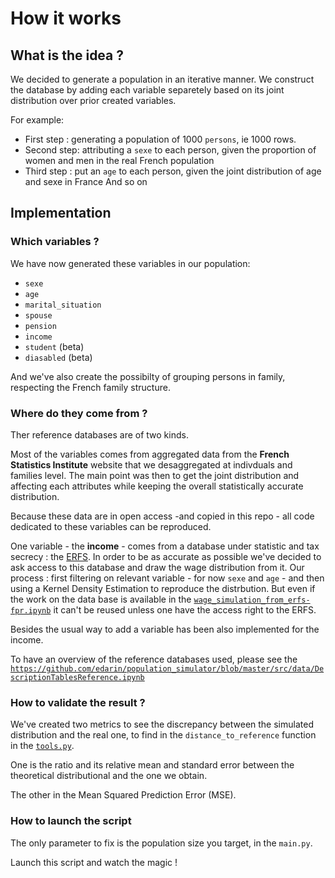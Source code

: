 # How it works

## What is the idea ?

We decided to generate a population in an iterative manner. 
We construct the database by adding each variable separetely based on its joint distribution over prior created variables.

For example:
  - First step : generating a population of 1000 `persons`, ie 1000 rows.     
  - Second step: attributing a `sexe` to each person, given the proportion of women and men in the real French population    
  - Third step : put an `age` to each person,  given the joint distribution of age and sexe in France
And so on   

## Implementation

### Which variables ?
We have now generated these variables in our population:
 - `sexe`
 - `age`
 - `marital_situation`
 - `spouse`
 - `pension`
 - `income`
 - `student` (beta)
 - `diasabled` (beta)  
 
And we've also create the possibilty of grouping persons in family, respecting the French family structure.

### Where do they come from ?

Ther reference databases are of two kinds.

Most of the variables comes from aggregated data from the **French Statistics Institute** website that we desaggregated at indivduals and families level. The main point was then to get the joint distribution and affecting each attributes  while keeping the overall statistically accurate distribution.

Because these data are in open access -and copied in this repo - all code dedicated to these variables can be reproduced.

One variable - the **income** - comes from a database under statistic and tax secrecy : the [ERFS](https://www.insee.fr/en/metadonnees/source/s1069). In order to be as accurate as possible we've decided to ask access to this database and draw the wage distribution from it. Our process : first filtering on relevant variable - for now `sexe` and `age` - and then using a Kernel Density Estimation to reproduce the distrbution. But even if the work on the data base is available in the [`wage_simulation_from_erfs-fpr.ipynb`](wage_simulation_from_erfs-fpr.ipynb) it can't be reused unless one have the access right to the ERFS.

Besides the usual way to add a variable has been also implemented for the income.

To have an overview of the reference databases used, please see the [`https://github.com/edarin/population_simulator/blob/master/src/data/DescriptionTablesReference.ipynb`](data/DescriptionTablesReference.ipynb)

### How to validate the result ?

We've created two metrics to see the discrepancy between the simulated distribution and the real one, to find in the `distance_to_reference` function in the [`tools.py`](tools.py).

One is the ratio and its relative mean and standard error between the theoretical distributional and the one we obtain.

The other in the Mean Squared Prediction Error (MSE).

### How to launch the script

The only parameter to fix is the population size you target, in the `main.py`.

Launch this script and watch the magic !
